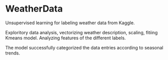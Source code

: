 # WeatherData
Unsupervised learning for labeling weather data from Kaggle.

Exploritory data analysis, vectorizing weather description, scaling, fitiing Kmeans model.
Analyzing features of the different labels.


The model successfully categorized the data entries according to seasonal trends.

